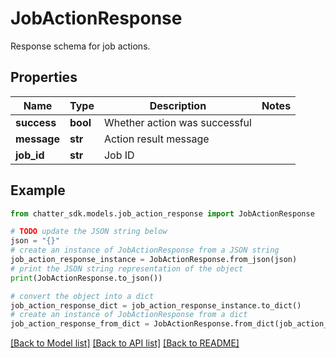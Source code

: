 # JobActionResponse

Response schema for job actions.

## Properties

Name | Type | Description | Notes
------------ | ------------- | ------------- | -------------
**success** | **bool** | Whether action was successful | 
**message** | **str** | Action result message | 
**job_id** | **str** | Job ID | 

## Example

```python
from chatter_sdk.models.job_action_response import JobActionResponse

# TODO update the JSON string below
json = "{}"
# create an instance of JobActionResponse from a JSON string
job_action_response_instance = JobActionResponse.from_json(json)
# print the JSON string representation of the object
print(JobActionResponse.to_json())

# convert the object into a dict
job_action_response_dict = job_action_response_instance.to_dict()
# create an instance of JobActionResponse from a dict
job_action_response_from_dict = JobActionResponse.from_dict(job_action_response_dict)
```
[[Back to Model list]](../README.md#documentation-for-models) [[Back to API list]](../README.md#documentation-for-api-endpoints) [[Back to README]](../README.md)


